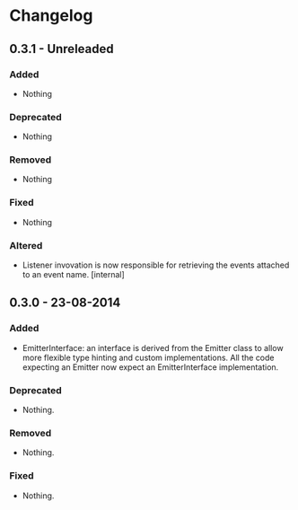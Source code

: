 # Changelog

## 0.3.1 - Unreleaded

### Added

- Nothing

### Deprecated

- Nothing

### Removed

- Nothing

### Fixed

- Nothing

### Altered

- Listener invovation is now responsible for retrieving the events attached to an event name. [internal]

## 0.3.0 - 23-08-2014

### Added

- EmitterInterface: an interface is derived from the Emitter class to allow more flexible type hinting and custom implementations. All the code expecting an Emitter now expect an EmitterInterface implementation.

### Deprecated
- Nothing.

### Removed
- Nothing.

### Fixed
- Nothing.